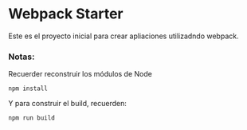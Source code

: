 # Webpack Starter
Este es el proyecto inicial para crear apliaciones utilizadndo webpack.

### Notas:
Recuerder reconstruir los módulos de Node

```
npm install
```

Y para construir el build, recuerden:

```
npm run build
```

